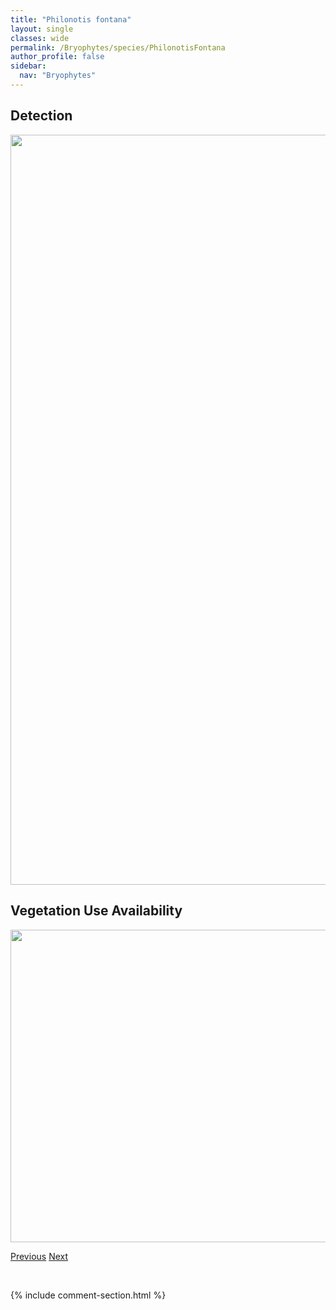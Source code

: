 ```yaml
---
title: "Philonotis fontana"
layout: single
classes: wide
permalink: /Bryophytes/species/PhilonotisFontana
author_profile: false
sidebar:
  nav: "Bryophytes"
---
```


<h2>Detection</h2>

<a href="https://drive.google.com/uc?export=view&id=1YvjAjDzaeXYpanDjTCXKIrF8WAciyOik">
<img src="https://drive.google.com/uc?export=view&id=1YvjAjDzaeXYpanDjTCXKIrF8WAciyOik" height = "1200" width = "800">
</a>


<h2>Vegetation Use Availability</h2>

<a href="https://drive.google.com/uc?export=view&id=14qt2LxM6LxAkChemvs6cobzkMHC0gH8C">
<img src="https://drive.google.com/uc?export=view&id=14qt2LxM6LxAkChemvs6cobzkMHC0gH8C" height = "500" width = "1000">
</a>


<a href="/DevelopmentWebsite/Bryophytes/species/PelliaNeesiana" class="pagination--pager" title="Pellia neesiana">Previous</a> <a href="/DevelopmentWebsite/Bryophytes/species/PhyscomitriumHookeri" class="pagination--pager" title="Physcomitrium hookeri">Next</a>

<p>&nbsp;</p>

{% include comment-section.html %}
